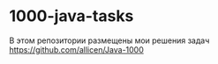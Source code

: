 # 1000-java-tasks
В этом репозитории размещены мои решения задач https://github.com/allicen/Java-1000

